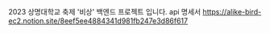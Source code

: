 2023 상명대학교 축제 '비상' 백엔드 프로젝트 입니다.
api 명세서
https://alike-bird-ec2.notion.site/8eef5ee4884341d981fb247e3d86f617
